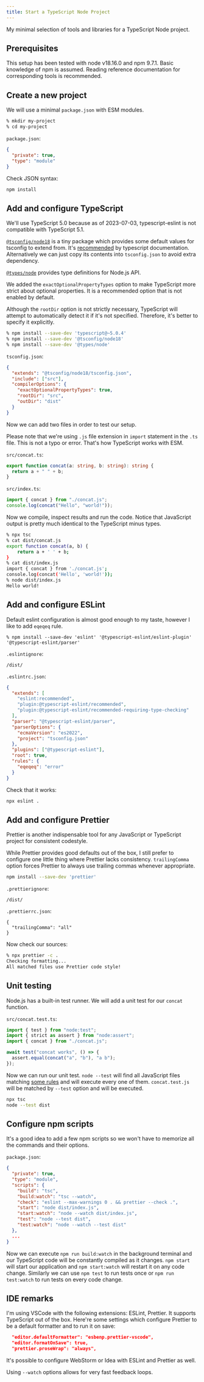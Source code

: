 ```yaml
---
title: Start a TypeScript Node Project
---
```


My minimal selection of tools and libraries for a TypeScript Node project.

## Prerequisites

This setup has been tested with node v18.16.0 and npm 9.7.1. Basic knowledge of
npm is assumed. Reading reference documentation for corresponding tools is
recommended.

## Create a new project

We will use a minimal `package.json` with ESM modules.

```sh
% mkdir my-project
% cd my-project
```

`package.json`:

```json
{
  "private": true,
  "type": "module"
}
```

Check JSON syntax:

```sh
npm install
```

## Add and configure TypeScript

We'll use TypeScript 5.0 because as of 2023-07-03, typescript-eslint is not
compatible with TypeScript 5.1.

[`@tsconfig/node18`](https://www.npmjs.com/package/@tsconfig/node18) is a tiny
package which provides some default values for tsconfig to extend from. It's
[recommended](https://www.typescriptlang.org/tsconfig#target) by typescript
documentation. Alternatively we can just copy its contents into `tsconfig.json`
to avoid extra dependency.

[`@types/node`](https://www.npmjs.com/package/@types/node) provides type
definitions for Node.js API.

We added the `exactOptionalPropertyTypes` option to make TypeScript more strict
about optional properties. It is a recommended option that is not enabled by
default.

Although the `rootDir` option is not strictly necessary, TypeScript will attempt
to automatically detect it if it's not specified. Therefore, it's better to
specify it explicitly.

```sh
% npm install --save-dev 'typescript@~5.0.4'
% npm install --save-dev '@tsconfig/node18'
% npm install --save-dev '@types/node'
```

`tsconfig.json`:

```json
{
  "extends": "@tsconfig/node18/tsconfig.json",
  "include": ["src"],
  "compilerOptions": {
    "exactOptionalPropertyTypes": true,
    "rootDir": "src",
    "outDir": "dist"
  }
}
```

Now we can add two files in order to test our setup.

Please note that we're using `.js` file extension in `import` statement in the
`.ts` file. This is not a typo or error. That's how TypeScript works with ESM.

`src/concat.ts`:

```ts
export function concat(a: string, b: string): string {
  return a + " " + b;
}
```

`src/index.ts`:

```ts
import { concat } from "./concat.js";
console.log(concat("Hello", "world!"));
```

Now we compile, inspect results and run the code. Notice that JavaScript output
is pretty much identical to the TypeScript minus types.

```sh
% npx tsc
% cat dist/concat.js
export function concat(a, b) {
    return a + ' ' + b;
}
% cat dist/index.js
import { concat } from './concat.js';
console.log(concat('Hello', 'world!'));
% node dist/index.js
Hello world!
```

## Add and configure ESLint

Default eslint configuration is almost good enough to my taste, however I like
to add `eqeqeq` rule.

```
% npm install --save-dev 'eslint' '@typescript-eslint/eslint-plugin' '@typescript-eslint/parser'
```

`.eslintignore`:

```
/dist/
```

`.eslintrc.json`:

```json
{
  "extends": [
    "eslint:recommended",
    "plugin:@typescript-eslint/recommended",
    "plugin:@typescript-eslint/recommended-requiring-type-checking"
  ],
  "parser": "@typescript-eslint/parser",
  "parserOptions": {
    "ecmaVersion": "es2022",
    "project": "tsconfig.json"
  },
  "plugins": ["@typescript-eslint"],
  "root": true,
  "rules": {
    "eqeqeq": "error"
  }
}
```

Check that it works:

```sh
npx eslint .
```

## Add and configure Prettier

Prettier is another indispensable tool for any JavaScript or TypeScript project
for consistent codestyle.

While Prettier provides good defaults out of the box, I still prefer to
configure one little thing where Prettier lacks consistency. `trailingComma`
option forces Prettier to always use trailing commas whenever appropriate.

```sh
npm install --save-dev 'prettier'
```

`.prettierignore`:

```
/dist/
```

`.prettierrc.json`:

```
{
  "trailingComma": "all"
}
```

Now check our sources:

```sh
% npx prettier -c .
Checking formatting...
All matched files use Prettier code style!
```

## Unit testing

Node.js has a built-in test runner. We will add a unit test for our `concat`
function.

`src/concat.test.ts`:

```ts
import { test } from "node:test";
import { strict as assert } from "node:assert";
import { concat } from "./concat.js";

await test("concat works", () => {
  assert.equal(concat("a", "b"), "a b");
});
```

Now we can run our unit test. `node --test` will find all JavaScript files
matching
[some rules](https://nodejs.org/docs/latest-v18.x/api/test.html#test-runner-execution-model)
and will execute every one of them. `concat.test.js` will be matched by `--test`
option and will be executed.

```sh
npx tsc
node --test dist
```

## Configure npm scripts

It's a good idea to add a few npm scripts so we won't have to memorize all the
commands and their options.

`package.json`:

```json
{
  "private": true,
  "type": "module",
  "scripts": {
    "build": "tsc",
    "build:watch": "tsc --watch",
    "check": "eslint --max-warnings 0 . && prettier --check .",
    "start": "node dist/index.js",
    "start:watch": "node --watch dist/index.js",
    "test": "node --test dist",
    "test:watch": "node --watch --test dist"
  },
  ...
}
```

Now we can execute `npm run build:watch` in the background terminal and our
TypeScript code will be constantly compiled as it changes. `npm start` will
start our application and `npm start:watch` will restart it on any code change.
Similarly we can use `npm test` to run tests once or `npm run test:watch` to run
tests on every code change.

## IDE remarks

I'm using VSCode with the following extensions: ESLint, Prettier. It supports
TypeScript out of the box. Here're some settings which configure Prettier to be
a default formatter and to run it on save:

```json
  "editor.defaultFormatter": "esbenp.prettier-vscode",
  "editor.formatOnSave": true,
  "prettier.proseWrap": "always",
```

It's possible to configure WebStorm or Idea with ESLint and Prettier as well.

Using `--watch` options allows for very fast feedback loops.
